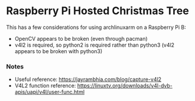 # Raspberry Pi Hosted Christmas Tree

This has a few considerations for using archlinuxarm on a Raspberry Pi B:

 - OpenCV appears to be broken (even through pacman)
 - v4l2 is required, so python2 is required rather than python3 (v4l2 appears to
   be broken with python3)


### Notes

 - Useful reference: https://jayrambhia.com/blog/capture-v4l2
 - V4L2 function reference:
   https://linuxtv.org/downloads/v4l-dvb-apis/uapi/v4l/user-func.html
